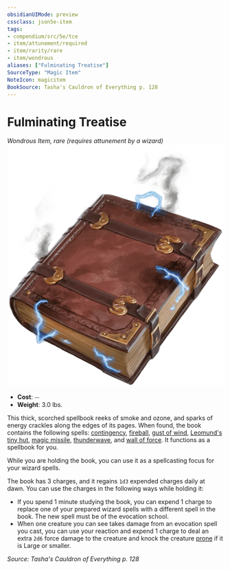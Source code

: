 ```yaml
---
obsidianUIMode: preview
cssclass: json5e-item
tags:
- compendium/src/5e/tce
- item/attunement/required
- item/rarity/rare
- item/wondrous
aliases: ["Fulminating Treatise"]
SourceType: "Magic Item"
NoteIcon: magicitem
BookSource: Tasha's Cauldron of Everything p. 128
---
```

# Fulminating Treatise
*Wondrous Item, rare (requires attunement by a wizard)*  
![](https://raw.githubusercontent.com/5etools-mirror-2/5etools-img/main/items/TCE/Fulminating%20Treatise.webp#right)  

- **Cost**: ⏤
- **Weight**: 3.0 lbs.

This thick, scorched spellbook reeks of smoke and ozone, and sparks of energy crackles along the edges of its pages. When found, the book contains the following spells: [contingency](/2-Mechanics/CLI/spells/contingency.md), [fireball](/2-Mechanics/CLI/spells/fireball.md), [gust of wind](/2-Mechanics/CLI/spells/gust-of-wind.md), [Leomund's tiny hut](/2-Mechanics/CLI/spells/leomunds-tiny-hut.md), [magic missile](/2-Mechanics/CLI/spells/magic-missile.md), [thunderwave](/2-Mechanics/CLI/spells/thunderwave.md), and [wall of force](/2-Mechanics/CLI/spells/wall-of-force.md). It functions as a spellbook for you.

While you are holding the book, you can use it as a spellcasting focus for your wizard spells.

The book has 3 charges, and it regains `1d3` expended charges daily at dawn. You can use the charges in the following ways while holding it:

- If you spend 1 minute studying the book, you can expend 1 charge to replace one of your prepared wizard spells with a different spell in the book. The new spell must be of the evocation school.  
- When one creature you can see takes damage from an evocation spell you cast, you can use your reaction and expend 1 charge to deal an extra `2d6` force damage to the creature and knock the creature [prone](/2-Mechanics/CLI/rules/conditions.md#prone) if it is Large or smaller.  

*Source: Tasha's Cauldron of Everything p. 128*